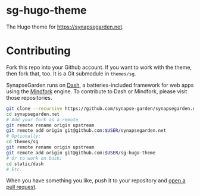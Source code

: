 # sg-hugo-theme
The Hugo theme for https://synapsegarden.net.

# Contributing

Fork this repo into your Github account.  If you want to work with the theme,
then fork that, too.  It is a Git submodule in `themes/sg`.

SynapseGarden runs on [Dash](https://github.com/synapse-garden/dash), a
batteries-included framework for web apps using the
[Mindfork](https://github.com/synapse-garden/mindfork) engine.  To contribute
to Dash or Mindfork, please visit those repositories.

```bash
git clone --recursive https://github.com/synapse-garden/synapsegarden.net
cd synapsegarden.net
# Add your fork as a remote
git remote rename origin upstream
git remote add origin git@github.com:$USER/synapsegarden.net
# Optionally:
cd themes/sg
git remote rename origin upstream
git remote add origin git@github.com:$USER/sg-hugo-theme
# Or to work on Dash:
cd static/dash
# Etc.
```

When you have something you like, push it to your repository and
[open a pull request](https://help.github.com/articles/using-pull-requests/).
